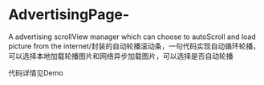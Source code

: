 # AdvertisingPage-
A advertising scrollView manager which can choose to autoScroll and load picture from the internet/封装的自动轮播滚动条，一句代码实现自动循环轮播，可以选择本地加载轮播图片和网络异步加载图片，可以选择是否自动轮播

代码详情见Demo

